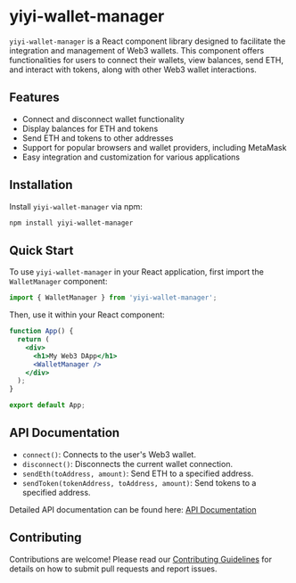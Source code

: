 # yiyi-wallet-manager

`yiyi-wallet-manager` is a React component library designed to facilitate the integration and management of Web3 wallets. This component offers functionalities for users to connect their wallets, view balances, send ETH, and interact with tokens, along with other Web3 wallet interactions.

## Features

- Connect and disconnect wallet functionality
- Display balances for ETH and tokens
- Send ETH and tokens to other addresses
- Support for popular browsers and wallet providers, including MetaMask
- Easy integration and customization for various applications

## Installation

Install `yiyi-wallet-manager` via npm:

```bash
npm install yiyi-wallet-manager
```

## Quick Start

To use `yiyi-wallet-manager` in your React application, first import the `WalletManager` component:

```jsx
import { WalletManager } from 'yiyi-wallet-manager';
```

Then, use it within your React component:


```jsx
function App() {
  return (
    <div>
      <h1>My Web3 DApp</h1>
      <WalletManager />
    </div>
  );
}

export default App;
```

## API Documentation

- `connect()`: Connects to the user's Web3 wallet.
- `disconnect()`: Disconnects the current wallet connection.
- `sendEth(toAddress, amount)`: Send ETH to a specified address.
- `sendToken(tokenAddress, toAddress, amount)`: Send tokens to a specified address.

Detailed API documentation can be found here: [API Documentation](/docs/api.md)

## Contributing

Contributions are welcome! Please read our [Contributing Guidelines](CONTRIBUTING.md) for details on how to submit pull requests and report issues.